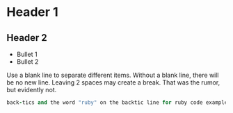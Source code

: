 # Header 1
## Header 2
* Bullet 1
* Bullet 2

Use a blank line to separate different items.
Without a blank line, there will be no new line.  Leaving 2 spaces may  create a break. That was the rumor, but    evidently not.

```ruby
back-tics and the word "ruby" on the backtic line for ruby code example
```
